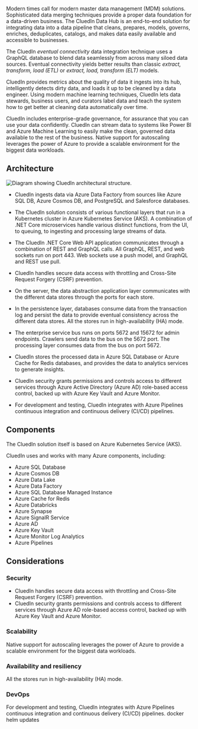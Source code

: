 Modern times call for modern master data management (MDM) solutions. Sophisticated data merging techniques provide a proper data foundation for a data-driven business. The CluedIn Data Hub is an end-to-end solution for integrating data into a data pipeline that cleans, prepares, models, governs, enriches, deduplicates, catalogs, and makes data easily available and accessible to businesses.

The CluedIn *eventual connectivity* data integration technique uses a GraphQL database to blend data seamlessly from across many siloed data sources. Eventual connectivity yields better results than classic *extract, transform, load (ETL)* or *extract, load, transform (ELT)* models.

CluedIn provides metrics about the quality of data it ingests into its hub, intelligently detects dirty data, and loads it up to be cleaned by a data engineer. Using modern machine learning techniques, CluedIn lets data stewards, business users, and curators label data and teach the system how to get better at cleaning data automatically over time.

CluedIn includes enterprise-grade governance, for assurance that you can use your data confidently. CluedIn can stream data to systems like Power BI and Azure Machine Learning to easily make the clean, governed data available to the rest of the business. Native support for autoscaling leverages the power of Azure to provide a scalable environment for the biggest data workloads.

## Architecture

![Diagram showing CluedIn architectural structure.](media/cluedin-architecture.png)

- CluedIn ingests data via Azure Data Factory from sources like Azure SQL DB, Azure Cosmos DB, and PostgreSQL and Salesforce databases.

- The CluedIn solution consists of various functional layers that run in a Kubernetes cluster in Azure Kubernetes Service (AKS). A combination of .NET Core microservices handle various distinct functions, from the UI, to queuing, to ingesting and processing large streams of data.

- The CluedIn .NET Core Web API application communicates through a combination of REST and GraphQL calls. All GraphQL, REST, and web sockets run on port 443. Web sockets use a push model, and GraphQL and REST use pull.

- CluedIn handles secure data access with throttling and Cross-Site Request Forgery (CSRF) prevention.

- On the server, the data abstraction application layer communicates with the different data stores through the ports for each store.

- In the persistence layer, databases consume data from the transaction log and persist the data to provide eventual consistency across the different data stores. All the stores run in high-availability (HA) mode.

- The enterprise service bus runs on ports 5672 and 15672 for admin endpoints. Crawlers send data to the bus on the 5672 port. The processing layer consumes data from the bus on port 5672.

- CluedIn stores the processed data in Azure SQL Database or Azure Cache for Redis databases, and provides the data to analytics services to generate insights.

- CluedIn security grants permissions and controls access to different services through Azure Active Directory (Azure AD) role-based access control, backed up with Azure Key Vault and Azure Monitor.

- For development and testing, CluedIn integrates with Azure Pipelines continuous integration and continuous delivery (CI/CD) pipelines.

## Components

The CluedIn solution itself is based on Azure Kubernetes Service (AKS).

CluedIn uses and works with many Azure components, including:

- Azure SQL Database
- Azure Cosmos DB
- Azure Data Lake
- Azure Data Factory
- Azure SQL Database Managed Instance
- Azure Cache for Redis
- Azure Databricks
- Azure Synapse
- Azure SignalR Service
- Azure AD
- Azure Key Vault
- Azure Monitor Log Analytics
- Azure Pipelines

## Considerations

### Security
- CluedIn handles secure data access with throttling and Cross-Site Request Forgery (CSRF) prevention.
- CluedIn security grants permissions and controls access to different services through Azure AD role-based access control, backed up with Azure Key Vault and Azure Monitor.

### Scalability
Native support for autoscaling leverages the power of Azure to provide a scalable environment for the biggest data workloads.

### Availability and resiliency
All the stores run in high-availability (HA) mode.

### DevOps
For development and testing, CluedIn integrates with Azure Pipelines continuous integration and continuous delivery (CI/CD) pipelines.
docker
helm updates